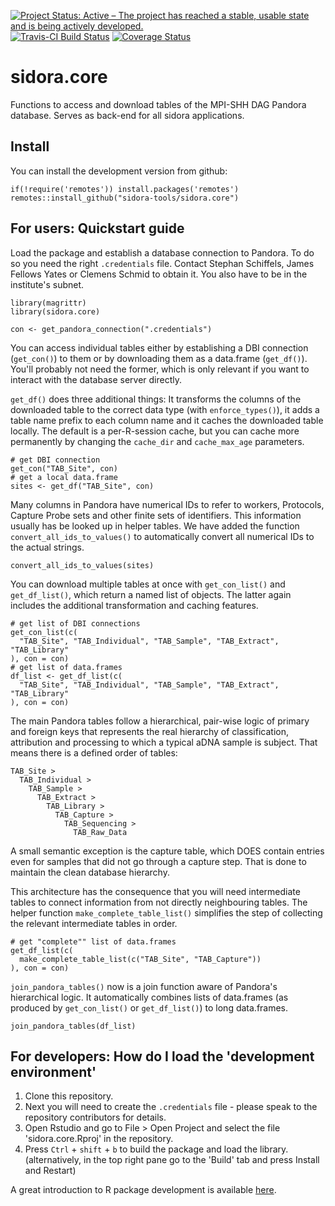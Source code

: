 [![Project Status: Active – The project has reached a stable, usable state and is being actively developed.](https://www.repostatus.org/badges/latest/active.svg)](https://www.repostatus.org/#active)
[![Travis-CI Build Status](https://travis-ci.com/sidora-tools/sidora.core.svg?branch=master)](https://travis-ci.com/sidora-tools/sidora.core) [![Coverage Status](https://img.shields.io/codecov/c/github/sidora-tools/sidora.core/master.svg)](https://codecov.io/github/sidora-tools/sidora.core?branch=master)

# sidora.core

Functions to access and download tables of the MPI-SHH DAG Pandora database. Serves as back-end for all sidora applications. 

## Install

You can install the development version from github:

```
if(!require('remotes')) install.packages('remotes')
remotes::install_github("sidora-tools/sidora.core")
```

## For users: Quickstart guide

Load the package and establish a database connection to Pandora. To do so you need the right `.credentials` file. Contact Stephan Schiffels, James Fellows Yates or Clemens Schmid to obtain it. You also have to be in the institute's subnet. 

```
library(magrittr)
library(sidora.core)

con <- get_pandora_connection(".credentials")
```

You can access individual tables either by establishing a DBI connection (`get_con()`) to them or by downloading them as a data.frame (`get_df()`). You'll probably not need the former, which is only relevant if you want to interact with the database server directly.

`get_df()` does three additional things: It transforms the columns of the downloaded table to the correct data type (with `enforce_types()`), it adds a table name prefix to each column name and it caches the downloaded table locally. The default is a per-R-session cache, but you can cache more permanently by changing the `cache_dir` and `cache_max_age` parameters.

```
# get DBI connection
get_con("TAB_Site", con)
# get a local data.frame 
sites <- get_df("TAB_Site", con)
```

Many columns in Pandora have numerical IDs to refer to workers, Protocols, Capture Probe sets and other finite sets of identifiers. This information usually has be looked up in helper tables. We have added the function `convert_all_ids_to_values()` to automatically convert all numerical IDs to the actual strings.

```
convert_all_ids_to_values(sites)
```

You can download multiple tables at once with `get_con_list()` and `get_df_list()`, which return a named list of objects. The latter again includes the additional transformation and caching features.

```
# get list of DBI connections
get_con_list(c(
  "TAB_Site", "TAB_Individual", "TAB_Sample", "TAB_Extract", "TAB_Library"
), con = con)
# get list of data.frames
df_list <- get_df_list(c(
  "TAB_Site", "TAB_Individual", "TAB_Sample", "TAB_Extract", "TAB_Library"
), con = con)
```

The main Pandora tables follow a hierarchical, pair-wise logic of primary and foreign keys that represents the real hierarchy of classification, attribution and processing to which a typical aDNA sample is subject. That means there is a defined order of tables:

```
TAB_Site >
  TAB_Individual >
    TAB_Sample > 
      TAB_Extract > 
        TAB_Library >
          TAB_Capture > 
            TAB_Sequencing >
              TAB_Raw_Data
```

A small semantic exception is the capture table, which DOES contain entries even for samples that did not go through a capture step. That is done to maintain the clean database hierarchy.

This architecture has the consequence that you will need intermediate tables to connect information from not directly neighbouring tables. The helper function `make_complete_table_list()` simplifies the step of collecting the relevant intermediate tables in order.

```
# get "complete"" list of data.frames
get_df_list(c(
  make_complete_table_list(c("TAB_Site", "TAB_Capture"))
), con = con)
```

`join_pandora_tables()` now is a join function aware of Pandora's hierarchical logic. It automatically combines lists of data.frames (as produced by `get_con_list()` or `get_df_list()`) to long data.frames.

```
join_pandora_tables(df_list)
```

## For developers: How do I load the 'development environment'

1. Clone this repository. 
2. Next you will need to create the `.credentials` file - please speak to the repository contributors for details.
3. Open Rstudio and go to File > Open Project and select the file 'sidora.core.Rproj' in the repository. 
4. Press `Ctrl` + `shift` + `b` to build the package and load the library. (alternatively, in the top right pane go to the 'Build' tab and press Install and Restart)

A great introduction to R package development is available [here](http://r-pkgs.had.co.nz/).
